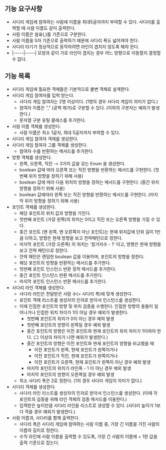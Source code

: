 ## 기능 요구사항
- 사다리 게임에 참여하는 사람에 이름을 최대5글자까지 부여할 수 있다. 사다리를 출력할 때 사람 이름도 같이 출력한다.
- 사람 이름은 쉼표(,)를 기준으로 구분한다.
- 사람 이름을 5자 기준으로 출력하기 때문에 사다리 폭도 넓어져야 한다.
- 사다리 타기가 정상적으로 동작하려면 라인이 겹치지 않도록 해야 한다.
- |-----|-----| 모양과 같이 가로 라인이 겹치는 경우 어느 방향으로 이동할지 결정할 수 없다.

## 기능 목록
- 사다리 게임에 필요한 객체들은 기본적으로 불변 객체로 설계한다.
- 사다리 게임 참여자를 입력 받는다.
  - 사다리 게임 참여자는 2명 이상이다. (1명의 경우 사다리 게임이 의미가 없다.)
  - 참여자 이름은 "," (공백 제거)로 구분할 수 있다. (이외의 구분자는 예외가 발생한다.)
  - 문자열 구분 유틸 클래스를 추가한다.
- 사람 이름 객체를 생성한다.
  - 사람 이름은 최소 1글자, 최대 5글자까지 부여할 수 있다.
- 사다리 게임 참여자 객체를 생성한다.
- 사다리 게임 참여자 그룹 객체를 생성한다.
  - 참여자 수를 반환하는 메서드를 추가한다.
- 방향 객체를 생성한다.
  - 왼쪽, 오른쪽, 직진 -> 3가지 값을 갖는 Enum 을 생성한다.
  - boolean 값에 따라 오른쪽 또는 직진 방향을 반환하는 메서드를 구현한다. (첫번째 위치 방향을 정하기 위해 사용)
  - boolean 값에 따라 다음 위치의 방향을 정하는 메서드를 구현한다. (중간 위치 방향을 정하기 위해 사용)
  - boolean 값에따라 왼쪽 또는 직진 방향을 반환하는 메서드를 구현한다. (마지막 위치 방향을 정하기 위해 사용)
- 포인트 객체를 생성한다.
  - 해당 포인트의 위치 값과 방향을 가진다.
  - 첫번째 포인트 (가장 왼쪽)의 위치는 0이고 직진 또는 오른쪽 방향을 가질 수 있다.
  - 중간 포인트 (맨 왼쪽, 맨 오른쪽이 아닌 포인트)는 현재 위치값에 단위 길이 1만큼 더하고, 방향은 현재 방향을 보고 전략패턴으로 정한다.
  - 마지막 포인트 (가장 오른쪽) 의 위치는 '참가자수 - 1' 이고, 방향은 현재 방향을 보고 전략 패턴으로 정한다.
  - 전략 패턴은 랜덤한 boolean 값을 이용하며, 포인트의 방향을 정한다.
  - 해당 포인트의 방향을 반환하는 메서드를 추가한다.
  - 첫번째 포인트 인스턴스 반환 정적 메서드를 추가한다.
  - 중간 포인트 인스턴스 반환 메서드를 추가한다.
  - 마지막 포인트 인스턴스 반환 메서드를 추가한다.
- 사다리 라인 객체를 생성한다.
  - 사다리 라인은 전달받은 사람 수(= 사다리 폭)에 맞게 생성한다.
  - 포인트 객체 리스트를 생성자의 인자로 받아서 인스턴스를 생성한다. 
  - 이때 인접한 포인트의 방향 및 위치 검증을 수행한다. 인접한 방향의 충돌이 일어나거나 인접한 위치 차이가 1이 아닐 경우 예외가 발생한다.
    - 첫번째 포인트의 위치가 0이 아닌 경우 예외 발생
    - 첫번째 포인트의 방향이 왼쪽일 경우 예외 발생
    - 중간 포인트의 방향은 이전 포인트와 현재 포인트의 위치 차이가 1이여야 한다. (그 이상의 차이가 나면 예외가 발생한다.)
    - 중간 포인트의 방향은 이전 포인트와 현재 포인트의 방향을 비교했을 때 
      - 이전 포인트가 왼쪽, 현재 포인트가 왼쪽이거나
      - 이전 포인트가 직진, 현재 포인트가 왼쪽이거나
      - 이전 포인트가 오른쪽, 현재 포인트가 왼쪽이 아닌 경우 예외 발생
    - 마지막 포인트의 위치가 라인폭 - 1 이 아닌 경우 예외 발생
    - 마지막 포인트의 방향이 오른쪽일 경우 예외 발생
  - 최소 사다리 폭은 2로 정한다. (1의 경우 사다리 게임이 의미가 없다.)
- 사다리 객체를 생성한다.
  - 사다리 라인 리스트를 생성자의 인자로 받아서 인스턴스를 생성한다. (이때 각 포인트의 검증을 위해 라인 객체의 검증 메서드를 이용한다.)
  - 입력받은 높이만큼 사다리 라인을 리스트로 생성할 수 있다. (사다리 높이가 1보다 작을 경우 예외가 발생한다.)
- 사람 이름과, 사다리를 함께 출력한다.
  - 사다리 폭은 사다리 게임에 참여하는 사람 이름 중, 가장 긴 이름을 가진 사람의 이름의 길이로 정한다.
  - 수직 라인에 사람 이름을 출력할 수 있도록, 가장 긴 사람의 이름에 + 1한 값을 출력 기준으로 잡는다.